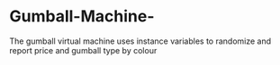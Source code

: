 # Gumball-Machine-
The gumball virtual machine uses instance variables to randomize and report price and gumball type by colour
